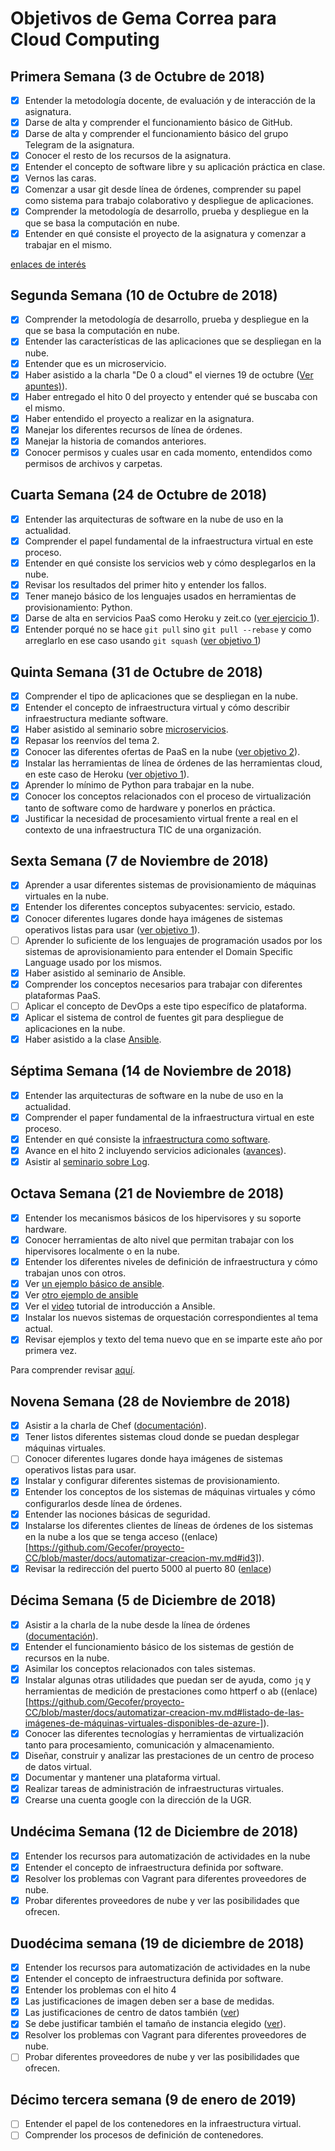 # Objetivos de Gema Correa para Cloud Computing

## Primera Semana (3 de Octubre de 2018)

- [x] Entender la metodología docente, de evaluación y de interacción de la asignatura.
- [x] Darse de alta y comprender el funcionamiento básico de GitHub.
- [x] Darse de alta y comprender el funcionamiento básico del grupo Telegram de la asignatura.  
- [x] Conocer el resto de los recursos de la asignatura.
- [x] Entender el concepto de software libre y su aplicación práctica en clase.
- [x] Vernos las caras.
- [x] Comenzar a usar git desde línea de órdenes, comprender su papel como sistema para trabajo colaborativo y despliegue de aplicaciones.
- [x] Comprender la metodología de desarrollo, prueba y despliegue en la que se basa la computación en nube.
- [x] Entender en qué consiste el proyecto de la asignatura y comenzar a trabajar en el mismo.

[enlaces de interés](https://github.com/Gecofer/ejercicios-CC/blob/master/hito0/objetivos0.md)

## Segunda Semana (10 de Octubre de 2018)

- [x] Comprender la metodología de desarrollo, prueba y despliegue en la que se basa la computación en nube.
- [x] Entender las características de las aplicaciones que se despliegan en la nube.
- [x] Entender que es un microservicio.
- [x] Haber asistido a la charla "De 0 a cloud" el viernes 19 de octubre ([Ver apuntes)](https://github.com/Gecofer/ejercicios-CC/blob/master/hito1/Charla0aCloud.pdf)).
- [x] Haber entregado el hito 0 del proyecto y entender qué se buscaba con el mismo.
- [x] Haber entendido el proyecto a realizar en la asignatura.
- [x] Manejar los diferentes recursos de línea de órdenes.
- [x] Manejar la historia de comandos anteriores.
- [x] Conocer permisos y cuales usar en cada momento, entendidos como permisos de archivos y carpetas.

## Cuarta Semana (24 de Octubre de 2018)

- [x] Entender las arquitecturas de software en la nube de uso en la actualidad.
- [x] Comprender el papel fundamental de la infraestructura virtual en este proceso.
- [x] Entender en qué consiste los servicios web y cómo desplegarlos en la nube.
- [x] Revisar los resultados del primer hito y entender los fallos.
- [x] Tener manejo básico de los lenguajes usados en herramientas de provisionamiento: Python.
- [x] Darse de alta en servicios PaaS como Heroku y zeit.co ([ver ejercicio 1](https://github.com/Gecofer/ejercicios-CC/blob/master/hito2/objetivosCuartaSemana.md)).
- [x] Entender porqué no se hace `git pull` sino `git pull --rebase` y como arreglarlo en ese caso usando `git squash` ([ver objetivo 1](https://github.com/Gecofer/ejercicios-CC/blob/master/hito2/objetivosCuartaSemana.md))

## Quinta Semana (31 de Octubre de 2018)

- [x] Comprender el tipo de aplicaciones que se despliegan en la nube.
- [x] Entender el concepto de infraestructura virtual y cómo describir infraestructura mediante software.
- [x] Haber asistido al seminario sobre [microservicios](https://github.com/Gecofer/ejercicios-CC/blob/master/hito2/charlas/microservicios.md).
- [x] Repasar los reenvíos del tema 2.
- [x] Conocer las diferentes ofertas de PaaS en la nube ([ver objetivo 2](https://github.com/Gecofer/ejercicios-CC/blob/master/hito2/objetivosQuintaSemana.md)).
- [x] Instalar las herramientas de línea de órdenes de las herramientas cloud, en este caso de Heroku ([ver objetivo 1](https://github.com/Gecofer/ejercicios-CC/blob/master/hito2/objetivosQuintaSemana.md)).
- [x] Aprender lo mínimo de Python para trabajar en la nube.
- [x] Conocer los conceptos relacionados con el proceso de virtualización tanto de software como de hardware y ponerlos en práctica.
- [x] Justificar la necesidad de procesamiento virtual frente a real en el contexto de una infraestructura TIC de una organización.

## Sexta Semana (7 de Noviembre de 2018)

- [x] Aprender a usar diferentes sistemas de provisionamiento de máquinas virtuales en la nube.
- [x] Entender los diferentes conceptos subyacentes: servicio, estado.
- [x] Conocer diferentes lugares donde haya imágenes de sistemas operativos listas para usar ([ver objetivo 1](https://github.com/Gecofer/ejercicios-CC/blob/master/hito2/objetivosSextaSemana.md)).
- [ ] Aprender lo suficiente de los lenguajes de programación usados por los sistemas de aprovisionamiento para entender el Domain Specific Language usado por los mismos.
- [x] Haber asistido al seminario de Ansible.
- [x] Comprender los conceptos necesarios para trabajar con diferentes plataformas PaaS.
- [ ] Aplicar el concepto de DevOps a este tipo específico de plataforma.
- [x] Aplicar el sistema de control de fuentes git para despliegue de aplicaciones en la nube.
- [x] Haber asistido a la clase [Ansible](https://github.com/Gecofer/ejercicios-CC/blob/master/hito2/charlas/ansible.md).

## Séptima Semana (14 de Noviembre de 2018)

- [x] Entender las arquitecturas de software en la nube de uso en la actualidad.
- [x] Comprender el paper fundamental de la infraestructura virtual en este proceso.
- [x] Entender en qué consiste la [infraestructura como software](https://jj.github.io/CC/documentos/temas/Provision).
- [x] Avance en el hito 2 incluyendo servicios adicionales ([avances](https://github.com/Gecofer/proyecto-CC/blob/master/docs/avance_proyecto.md)).
- [x] Asistir al [seminario sobre Log](https://github.com/Gecofer/ejercicios-CC/tree/master/hito3/Charla%20logs).

## Octava Semana (21 de Noviembre de 2018)

- [x] Entender los mecanismos básicos de los hipervisores y su soporte hardware.
- [x] Conocer herramientas de alto nivel que permitan trabajar con los hipervisores localmente o en la nube.
- [x] Entender los diferentes niveles de definición de infraestructura y cómo trabajan unos con otros.
- [x] Ver [un ejemplo básico de ansible](https://github.com/JJ/devops-days/blob/master/stuff/git.playbook.yml).
- [x] Ver [otro ejemplo de ansible](https://github.com/JJ/platzi-docker-vm/blob/master/provision/playbook.yml)
- [x] Ver el [video](https://www.youtube.com/watch?v=gFd9aj78_SM) tutorial de introducción a Ansible.
- [x] Instalar los nuevos sistemas de orquestación correspondientes al tema actual.
- [x] Revisar ejemplos y texto del tema nuevo que en se imparte este año por primera vez.

Para comprender revisar [aquí](https://github.com/Gecofer/proyecto-CC/tree/master/provision).

## Novena Semana (28 de Noviembre de 2018)

- [x] Asistir a la charla de Chef ([documentación](https://github.com/Gecofer/ejercicios-CC/tree/master/hito4/Seminarios/Chef)).
- [x] Tener listos diferentes sistemas cloud donde se puedan desplegar máquinas virtuales.
- [ ] Conocer diferentes lugares donde haya imágenes de sistemas operativos listas para usar.
- [x] Instalar y configurar diferentes sistemas de provisionamiento.
- [x] Entender los conceptos de los sistemas de máquinas virtuales y cómo configurarlos desde línea de órdenes.
- [x] Entender las nociones básicas de seguridad.
- [x] Instalarse los diferentes clientes de líneas de órdenes de los sistemas en la nube a los que se tenga acceso ((enlace)[https://github.com/Gecofer/proyecto-CC/blob/master/docs/automatizar-creacion-mv.md#id3]).
- [x] Revisar la redirección del puerto 5000 al puerto 80 ([enlace](https://github.com/Gecofer/ejercicios-CC/blob/master/hito4/objetivosHito4.md))

## Décima Semana (5 de Diciembre de 2018)

- [x] Asistir a la charla de la nube desde la línea de órdenes ([documentación](https://github.com/Gecofer/ejercicios-CC/tree/master/hito4/Seminarios/Nube%20desde%20linea%20de%20ordenes)).
- [x] Entender el funcionamiento básico de los sistemas de gestión de recursos en la nube.
- [x] Asimilar los conceptos relacionados con tales sistemas.
- [x] Instalar algunas otras utilidades que puedan ser de ayuda, como `jq` y herramientas de medición de prestaciones como httperf o ab ((enlace)[https://github.com/Gecofer/proyecto-CC/blob/master/docs/automatizar-creacion-mv.md#listado-de-las-imágenes-de-máquinas-virtuales-disponibles-de-azure-]). 
- [x] Conocer las diferentes tecnologías y herramientas de virtualización tanto para procesamiento, comunicación y almacenamiento.
- [x] Diseñar, construir y analizar las prestaciones de un centro de proceso de datos virtual.
- [x] Documentar y mantener una plataforma virtual.
- [x] Realizar tareas de administración de infraestructuras virtuales.
- [x] Crearse una cuenta google con la dirección de la UGR.

## Undécima Semana (12 de Diciembre de 2018)

- [x] Entender los recursos para automatización de actividades en la nube
- [x] Entender el concepto de infraestructura definida por software.
- [x] Resolver los problemas con Vagrant para diferentes proveedores de nube.
- [x] Probar diferentes proveedores de nube y ver las posibilidades que ofrecen.

## Duodécima semana (19 de diciembre de 2018)

- [x] Entender los recursos para automatización de actividades en la nube
- [x] Entender el concepto de infraestructura definida por software.
- [x] Entender los problemas con el hito 4
- [x] Las justificaciones de imagen deben ser a base de medidas.
- [x] Las justificaciones de centro de datos también ([ver](https://github.com/Gecofer/proyecto-CC/blob/master/docs/eleccion-mv-centro-datos.md#id13))
- [x] Se debe justificar también el tamaño de instancia elegido ([ver](https://github.com/Gecofer/proyecto-CC/blob/master/docs/eleccion-mv-centro-datos.md#id11)).
- [x] Resolver los problemas con Vagrant para diferentes proveedores de nube.
- [ ] Probar diferentes proveedores de nube y ver las posibilidades que ofrecen.

## Décimo tercera semana (9 de enero de 2019)

- [ ] Entender el papel de los contenedores en la infraestructura virtual.
- [ ] Comprender los procesos de definición de contenedores.

